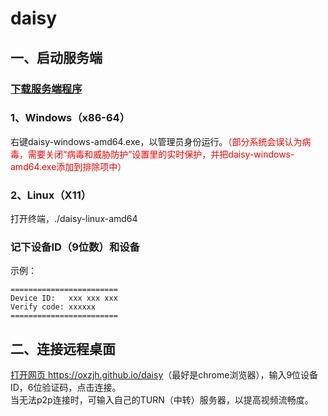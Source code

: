 # daisy
## 一、启动服务端
### <a href="https://github.com/oxzjh/daisy/releases">下载服务端程序</a>
### 1、Windows（x86-64）
右键daisy-windows-amd64.exe，以管理员身份运行。<font color=#ff0000>（部分系统会误认为病毒，需要关闭“病毒和威胁防护”设置里的实时保护，并把daisy-windows-amd64.exe添加到排除项中）</font>
### 2、Linux（X11）
打开终端，./daisy-linux-amd64
### 记下设备ID（9位数）和设备
示例：
```
========================
Device ID:   xxx xxx xxx
Verify code: xxxxxx
========================
```
## 二、连接远程桌面
<a href="https://oxzjh.github.io/daisy">打开网页 https://oxzjh.github.io/daisy</a>（最好是chrome浏览器），输入9位设备ID，6位验证码，点击连接。<br>
当无法p2p连接时，可输入自己的TURN（中转）服务器，以提高视频流畅度。
